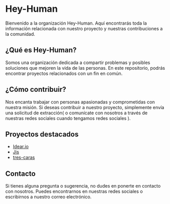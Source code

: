 
# Hey-Human
Bienvenido a la organización Hey-Human. Aquí encontrarás toda la información relacionada con nuestro proyecto y nuestras contribuciones a la comunidad.

## ¿Qué es Hey-Human?
Somos una organización dedicada a compartir problemas y posibles soluciones que mejoren la vida de las personas. En este repositorio, podrás encontrar proyectos relacionados con un fin en común.

## ¿Cómo contribuir?
Nos encanta trabajar con personas apasionadas y comprometidas con nuestra misión. Si deseas contribuir a nuestro proyecto, simplemente envía una solicitud de extracción( o comunícate con nosotros a través de nuestras redes sociales cuando tengamos redes sociales ).

## Proyectos destacados
- [Idear.io](https://github.com/Hey-Human/idear.io)
- [Jis](https://github.com/Hey-Human/jekyll-ideas-sharing-template)
- [tres-caras](https://github.com/Hey-Human/tres-caras)

## Contacto
Si tienes alguna pregunta o sugerencia, no dudes en ponerte en contacto con nosotros. Puedes encontrarnos en nuestras redes sociales o escribirnos a nuestro correo electrónico.